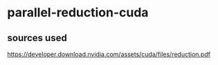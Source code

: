 # parallel-reduction-cuda

## sources used 
https://developer.download.nvidia.com/assets/cuda/files/reduction.pdf
